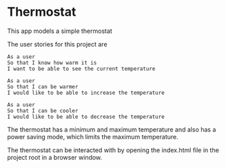 # Thermostat

This app models a simple thermostat

The user stories for this project are 

```
As a user
So that I know how warm it is
I want to be able to see the current temperature

As a user
So that I can be warmer
I would like to be able to increase the temperature

As a user
So that I can be cooler
I would like to be able to decrease the temperature
```

The thermostat has a minimum and maximum temperature and also has a power saving mode, which limits the maximum temperature.

The thermostat can be interacted with by opening the index.html file in the project root in a browser window.
